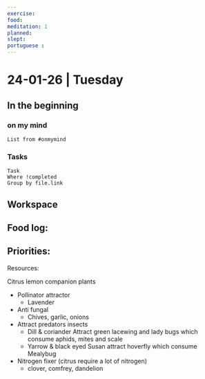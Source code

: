 ```yaml
---
exercise: 
food:
meditation: 1
planned:
slept:
portuguese : 
---
```


# 24-01-26 | Tuesday

## In the beginning

### on my mind
```dataview
List from #onmymind
```
### Tasks
```dataview
Task
Where !completed
Group by file.link
```


## Workspace


Food log:
- 

Priorities:
- 

Resources:

Citrus lemon companion plants
 * Pollinator attractor
	 * Lavender 
 * Anti fungal 
	 * Chives, garlic, onions
 * Attract predators insects
	 * Dill & coriander Attract green lacewing and lady bugs which consume aphids, mites and scale
	 * Yarrow & black eyed Susan attract hoverfly  which consume Mealybug 
* Nitrogen fixer (citrus require a lot of nitrogen)
	 * clover, comfrey, dandelion 